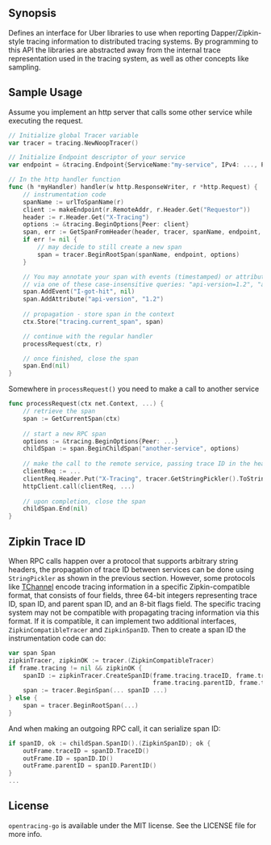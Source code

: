 ## Synopsis

Defines an interface for Uber libraries to use when reporting Dapper/Zipkin-style tracing information to distributed 
tracing systems.  By programming to this API the libraries are abstracted away from the internal trace representation 
used in the tracing system, as well as other concepts like sampling.

## Sample Usage

Assume you implement an http server that calls some other service while executing the request.

```go
// Initialize global Tracer variable
var tracer = tracing.NewNoopTracer()

// Initialize Endpoint descriptor of your service
var endpoint = &tracing.Endpoint{ServiceName:"my-service", IPv4: ..., Port: 1000}

// In the http handler function
func (h *myHandler) handler(w http.ResponseWriter, r *http.Request) {
    // instrumentation code
    spanName := urlToSpanName(r)
    client := makeEndpoint(r.RemoteAddr, r.Header.Get("Requestor"))
    header := r.Header.Get("X-Tracing")
    options := &tracing.BeginOptions{Peer: client}
    span, err := GetSpanFromHeader(header, tracer, spanName, endpoint, options)
    if err != nil {
        // may decide to still create a new span
        span = tracer.BeginRootSpan(spanName, endpoint, options)
    }

    // You may annotate your span with events (timestamped) or attributes.  UI can find this trace 
    // via one of these case-insensitive queries: "api-version=1.2", "api-version", "i-got-hit".
    span.AddEvent("I-got-hit", nil)
    span.AddAttribute("api-version", "1.2")
    
    // propagation - store span in the context
    ctx.Store("tracing.current_span", span)

    // continue with the regular handler
    processRequest(ctx, r)

    // once finished, close the span
    span.End(nil)
}
```

Somewhere in `processRequest()` you need to make a call to another service

```go
func processRequest(ctx net.Context, ...) {
    // retrieve the span
    span := GetCurrentSpan(ctx)
    
    // start a new RPC span
    options := &tracing.BeginOptions{Peer: ...}
    childSpan := span.BeginChildSpan("another-service", options)
    
    // make the call to the remote service, passing trace ID in the header
    clientReq := ...
    clientReq.Header.Put("X-Tracing", tracer.GetStringPickler().ToString(childSpan.SpanID()))
    httpClient.call(clientReq, ...)
    
    // upon completion, close the span
    childSpan.End(nil)
}
```

## Zipkin Trace ID

When RPC calls happen over a protocol that supports arbitrary string headers, the propagation of trace ID between
services can be done using `StringPickler` as shown in the previous section.  However, some protocols like 
[TChannel](https://github.com/uber/tchannel) encode tracing information in a specific Zipkin-compatible format, 
that consists of four fields, three 64-bit integers representing trace ID, span ID, and parent span ID, 
and an 8-bit flags field. The specific tracing system may not be compatible with propagating tracing information
via this format. If it is compatible, it can implement two additional interfaces, `ZipkinCompatibleTracer` and
`ZipkinSpanID`. Then to create a span ID the instrumentation code can do:

```go
var span Span
zipkinTracer, zipkinOK := tracer.(ZipkinCompatibleTracer)
if frame.tracing != nil && zipkinOK {
    spanID := zipkinTracer.CreateSpanID(frame.tracing.traceID, frame.tracing.ID,
                                        frame.tracing.parentID, frame.tracing.flags)
    span := tracer.BeginSpan(... spanID ...)
} else {
    span = tracer.BeginRootSpan(...)
}
```

And when making an outgoing RPC call, it can serialize span ID:

```go
if spanID, ok := childSpan.SpanID().(ZipkinSpanID); ok {
    outFrame.traceID = spanID.TraceID()
    outFrame.ID = spanID.ID()
    outFrame.parentID = spanID.ParentID()
}
...
```

## License

`opentracing-go` is available under the MIT license. See the LICENSE file for more info.
